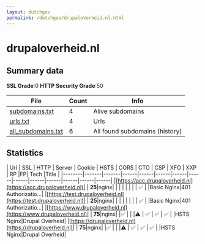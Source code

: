 ```yaml
---
layout: dutchgov
permalink: /dutchgov/drupaloverheid.nl.html
---
```



# drupaloverheid.nl
## Summary data


**SSL Grade**:0
**HTTP Security Grade**:50


| File       | Count | Info |
|------------|-------|------|
|[subdomains.txt](/data/drupaloverheid.nl/subdomains.txt)|4|Alive subdomains|
|[urls.txt](/data/drupaloverheid.nl/urls.txt)|4|Urls|
|[all_subdomains.txt](/data/drupaloverheid.nl/all_subdomains.txt)|6|All found subdomains (history)|


## Statistics


| Url | SSL | HTTP | Server | Cookie | HSTS | CORS | CTO | CSP | XFO | XXP | RP |FP| Tech |Title |
|--------|-------|-------|------|------|------|------|------|------|------|------|------|------|------|
|[https://acc.drupaloverheid.nl](https://acc.drupaloverheid.nl)| | **25**|nginx| | | | | | | | :white_check_mark: | |Basic Nginx|401 Authorizatio...|
|[https://test.drupaloverheid.nl](https://test.drupaloverheid.nl)| | **25**|nginx| | | | | | | | :white_check_mark: | |Basic Nginx|401 Authorizatio...|
|[https://www.drupaloverheid.nl](https://www.drupaloverheid.nl)| | **75**|nginx| |:white_check_mark: | | |:warning: | :white_check_mark: | :white_check_mark: | :white_check_mark: | |HSTS Nginx|Drupal Overheid|
|[https://drupaloverheid.nl](https://drupaloverheid.nl)| | **75**|nginx| |:white_check_mark: | | |:warning: | :white_check_mark: | :white_check_mark: | :white_check_mark: | |HSTS Nginx|Drupal Overheid|